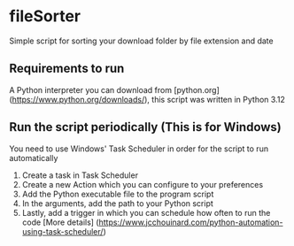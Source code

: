 # fileSorter

Simple script for sorting your download folder by file extension and date

## Requirements to run
A Python interpreter you can download from [python.org] (https://www.python.org/downloads/), this script was written in Python 3.12

## Run the script periodically (This is for Windows)
You need to use Windows' Task Scheduler in order for the script to run automatically
1. Create a task in Task Scheduler
2. Create a new Action which you can configure to your preferences
3. Add the Python executable file to the program script
4. In the arguments, add the path to your Python script
5. Lastly, add a trigger in which you can schedule how often to run the code
[More details] (https://www.jcchouinard.com/python-automation-using-task-scheduler/)